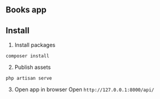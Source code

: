 ## Books app

## Install

1. Install packages
```
composer install
```

2. Publish assets

```
php artisan serve
```

3. Open app in browser
Open `http://127.0.0.1:8000/api/`

